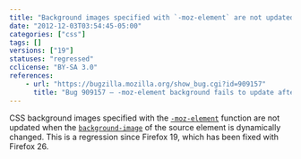 ```yaml
---
title: "Background images specified with `-moz-element` are not updated"
date: "2012-12-03T03:54:45-05:00"
categories: ["css"]
tags: []
versions: ["19"]
statuses: "regressed"
cclicense: "BY-SA 3.0"
references:
    - url: "https://bugzilla.mozilla.org/show_bug.cgi?id=909157"
      title: "Bug 909157 – -moz-element background fails to update after image reloads"
---
```

CSS background images specified with the [`-moz-element`](https://developer.mozilla.org/docs/Web/CSS/-moz-element) function are not updated when the [`background-image`](https://developer.mozilla.org/docs/Web/CSS/background-image) of the source element is dynamically changed. This is a regression since Firefox 19, which has been fixed with Firefox 26.
